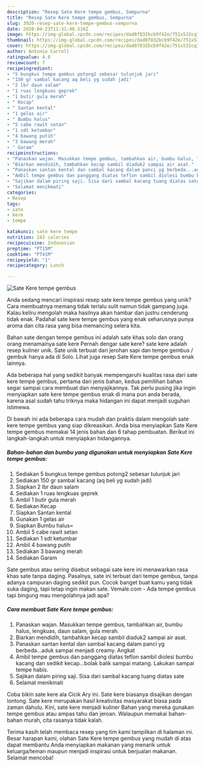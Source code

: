 ```yaml
---
description: "Resep Sate Kere tempe gembus, Sempurna"
title: "Resep Sate Kere tempe gembus, Sempurna"
slug: 3920-resep-sate-kere-tempe-gembus-sempurna
date: 2020-04-23T11:31:48.516Z
image: https://img-global.cpcdn.com/recipes/dad8f832bcb9f42e/751x532cq70/sate-kere-tempe-gembus-foto-resep-utama.jpg
thumbnail: https://img-global.cpcdn.com/recipes/dad8f832bcb9f42e/751x532cq70/sate-kere-tempe-gembus-foto-resep-utama.jpg
cover: https://img-global.cpcdn.com/recipes/dad8f832bcb9f42e/751x532cq70/sate-kere-tempe-gembus-foto-resep-utama.jpg
author: Antonio Carroll
ratingvalue: 4.8
reviewcount: 7
recipeingredient:
- "5 bungkus tempe gembus potong2 sebesar tulunjuk jari"
- "150 gr sambal kacang aq beli yg sudah jadi"
- "2 lbr daun salam"
- "1 ruas lengkuas geprek"
- "1 butir gula merah"
- " Kecap"
- " Santan kental"
- "1 gelas air"
- " Bumbu halus"
- "5 cabe rawit setan"
- "1 sdt ketumbar"
- "4 bawang putih"
- "3 bawang merah"
- " Garam"
recipeinstructions:
- "Panaskan wajan. Masukkan tempe gembus, tambahkan air, bumbu halus, lengkuas, daun salam, gula merah."
- "Biarkan mendidih, tambahkan kecap sambil diaduk2 sampai air asat."
- "Panaskan santan kental dan sambal kacang dalam panci yg berbeda...aduk sampai menjadi creamy. Angkat"
- "Ambil tempe gembus dan panggang diatas teflon sambil diolesi bumbu kacang dan sedikit kecap...bolak balik sampai matang. Lakukan sampai tempe habis."
- "Sajikan dalam piring saji. Sisa dari sambal kacang tuang diatas sate"
- "Selamat menikmati"
categories:
- Resep
tags:
- sate
- kere
- tempe

katakunci: sate kere tempe 
nutrition: 243 calories
recipecuisine: Indonesian
preptime: "PT15M"
cooktime: "PT41M"
recipeyield: "1"
recipecategory: Lunch

---
```



![Sate Kere tempe gembus](https://img-global.cpcdn.com/recipes/dad8f832bcb9f42e/751x532cq70/sate-kere-tempe-gembus-foto-resep-utama.jpg)

Anda sedang mencari inspirasi resep sate kere tempe gembus yang unik? Cara membuatnya memang tidak terlalu sulit namun tidak gampang juga. Kalau keliru mengolah maka hasilnya akan hambar dan justru cenderung tidak enak. Padahal sate kere tempe gembus yang enak seharusnya punya aroma dan cita rasa yang bisa memancing selera kita.

Bahan sate dengan tempe gembus ini adalah sate khas solo dan orang orang menamainya sate kere Pernah dengar sate kere? sate kere adalah resep kuliner unik. Sate unik terbuat dari jerohan sapi dan tempe gembus / gembuk hanya ada di Solo. Lihat juga resep Sate Kere tempe gembus enak lainnya.

Ada beberapa hal yang sedikit banyak mempengaruhi kualitas rasa dari sate kere tempe gembus, pertama dari jenis bahan, kedua pemilihan bahan segar sampai cara membuat dan menyajikannya. Tak perlu pusing jika ingin menyiapkan sate kere tempe gembus enak di mana pun anda berada, karena asal sudah tahu triknya maka hidangan ini dapat menjadi suguhan istimewa.


Di bawah ini ada beberapa cara mudah dan praktis dalam mengolah sate kere tempe gembus yang siap dikreasikan. Anda bisa menyiapkan Sate Kere tempe gembus memakai 14 jenis bahan dan 6 tahap pembuatan. Berikut ini langkah-langkah untuk menyiapkan hidangannya.

<!--inarticleads1-->

##### Bahan-bahan dan bumbu yang digunakan untuk menyiapkan Sate Kere tempe gembus:

1. Sediakan 5 bungkus tempe gembus potong2 sebesar tulunjuk jari
1. Sediakan 150 gr sambal kacang (aq beli yg sudah jadi)
1. Siapkan 2 lbr daun salam
1. Sediakan 1 ruas lengkuas geprek
1. Ambil 1 butir gula merah
1. Sediakan  Kecap
1. Siapkan  Santan kental
1. Gunakan 1 gelas air
1. Siapkan  Bumbu halus=
1. Ambil 5 cabe rawit setan
1. Sediakan 1 sdt ketumbar
1. Ambil 4 bawang putih
1. Sediakan 3 bawang merah
1. Sediakan  Garam


Sate gembus atau sering disebut sebagai sate kere ini menawarkan rasa khas sate tanpa daging. Pasalnya, sate ini terbuat dari tempe gembus, tanpa adanya campuran daging sedikit pun. Cocok banget buat kamu yang tidak suka daging, tapi tetap ingin makan sate. Vemale.com - Ada tempe gembus tapi bingung mau mengolahnya jadi apa? 

<!--inarticleads2-->

##### Cara membuat Sate Kere tempe gembus:

1. Panaskan wajan. Masukkan tempe gembus, tambahkan air, bumbu halus, lengkuas, daun salam, gula merah.
1. Biarkan mendidih, tambahkan kecap sambil diaduk2 sampai air asat.
1. Panaskan santan kental dan sambal kacang dalam panci yg berbeda...aduk sampai menjadi creamy. Angkat
1. Ambil tempe gembus dan panggang diatas teflon sambil diolesi bumbu kacang dan sedikit kecap...bolak balik sampai matang. Lakukan sampai tempe habis.
1. Sajikan dalam piring saji. Sisa dari sambal kacang tuang diatas sate
1. Selamat menikmati


Coba bikin sate kere ala Cicik Ary ini. Sate kere biasanya disajikan dengan lontong. Sate kere merupakan hasil kreativitas masyarakat biasa pada zaman dahulu. Kini, sate kere menjadi kuliner Bahan yang mereka gunakan tempe gembus atau ampas tahu dan jeroan. Walaupun memakai bahan-bahan murah, cita rasanya tidak kalah. 

Terima kasih telah membaca resep yang tim kami tampilkan di halaman ini. Besar harapan kami, olahan Sate Kere tempe gembus yang mudah di atas dapat membantu Anda menyiapkan makanan yang menarik untuk keluarga/teman maupun menjadi inspirasi untuk berjualan makanan. Selamat mencoba!
